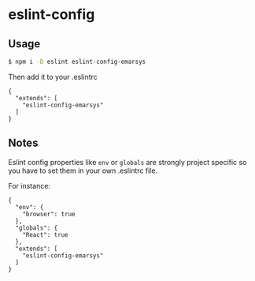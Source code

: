 # eslint-config

## Usage

```sh
$ npm i -D eslint eslint-config-emarsys
```

Then add it to your .eslintrc

```
{
  "extends": [
    "eslint-config-emarsys"
  ]
}
```

## Notes

Eslint config properties like `env` or `globals` are strongly
project specific so you have to set them in your own .eslintrc file.

For instance:

```
{
  "env": {
    "browser": true
  },
  "globals": {
    "React": true
  },
  "extends": [
    "eslint-config-emarsys"
  ]
}
```
